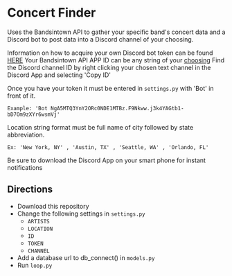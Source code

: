 # Concert Finder

Uses the Bandsintown API to gather your specific band's concert data and a Discord bot to post data
into a Discord channel of your choosing.                              

Information on how to acquire your own Discord bot token can be found [HERE](https://discordapp.com/developers/docs/intro)
Your Bandsintown API APP ID can be any string of your [choosing](http://www.bandsintown.com/api/authentication)
Find the Discord channel ID by right clicking your chosen text channel in the Discord App and selecting 'Copy ID'

Once you have your token it must be entered in `settings.py` with 'Bot' in front of it.
```
Example: 'Bot NgA5MTQ3YnY2ORc0NDE1MTBz.F9Nkww.j3k4YAGtb1-bD7Om9zXYr6wsmVj'
```
Location string format must be full name of city followed by state abbreviation.
```
Ex: 'New York, NY' , 'Austin, TX' , 'Seattle, WA' , 'Orlando, FL'
```

Be sure to download the Discord App on your smart phone for instant notifications

## Directions
 - Download this repository
 - Change the following settings in `settings.py`
    - `ARTISTS`
    - `LOCATION`
    - `ID`
    - `TOKEN`
    - `CHANNEL`
 - Add a database url to db_connect() in `models.py`
 - Run `loop.py`
